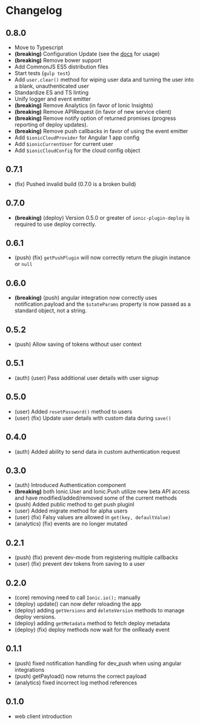 # Changelog

## 0.8.0

* Move to Typescript
* **(breaking)** Configuration Update (see the [docs](http://docs.ionic.io) for usage)
* **(breaking)** Remove bower support
* Add CommonJS ES5 distribution files
* Start tests (`gulp test`)
* Add `user.clear()` method for wiping user data and turning the user into a blank, unauthenticated user
* Standardize ES and TS linting
* Unify logger and event emitter
* **(breaking)** Remove Analytics (in favor of Ionic Insights)
* **(breaking)** Remove APIRequest (in favor of new service client)
* **(breaking)** Remove notify option of returned promises (progress reporting of deploy updates).
* **(breaking)** Remove push callbacks in favor of using the event emitter
* Add `$ionicCloudProvider` for Angular 1 app config
* Add `$ionicCurrentUser` for current user
* Add `$ionicCloudConfig` for the cloud config object

## 0.7.1

* (fix) Pushed invalid build (0.7.0 is a broken build)

## 0.7.0

* **(breaking)** (deploy) Version 0.5.0 or greater of `ionic-plugin-deploy` is required
  to use deploy correctly.

## 0.6.1

* (push) (fix) `getPushPlugin` will now correctly return the plugin instance or `null`

## 0.6.0

* **(breaking)** (push) angular integration now correctly uses notification.payload and
  the `$stateParams` property is now passed as a standard object, not a string.

## 0.5.2

* (push) Allow saving of tokens without user context

## 0.5.1

* (auth) (user) Pass additional user details with user signup

## 0.5.0

* (user) Added `resetPassword()` method to users
* (user) (fix) Update user details with custom data during `save()`

## 0.4.0

* (auth) Added ability to send data in custom authentication request

## 0.3.0

* (auth) Introduced Authentication component
* **(breaking)** both Ionic.User and Ionic.Push utilize new beta API
  access and have modified/added/removed some of the current methods
* (push) Added public method to get push pluginI
* (user) Added migrate method for alpha users
* (user) (fix) Falsy values are allowed in `get(key, defaultValue)`
* (analytics) (fix) events are no longer mutated


## 0.2.1

* (push) (fix) prevent dev-mode from registering multiple callbacks
* (user) (fix) prevent dev tokens from saving to a user


## 0.2.0

* (core) removing need to call `Ionic.io();` manually
* (deploy) update() can now defer reloading the app
* (deploy) adding `getVersions` and `deleteVersion` methods to manage deploy versions.
* (deploy) adding `getMetadata` method to fetch deploy metadata
* (deploy) (fix) deploy methods now wait for the onReady event


## 0.1.1

* (push) fixed notification handling for dev_push when using angular integrations
* (push) getPayload() now returns the correct payload
* (analytics) fixed incorrect log method references


## 0.1.0

* web client introduction


